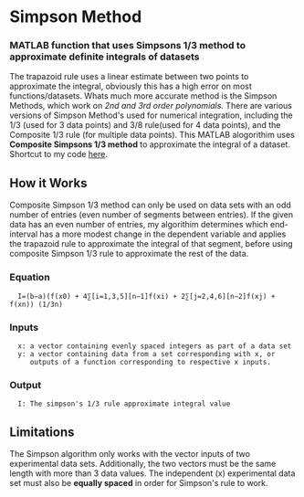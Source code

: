 Simpson Method
==================
### MATLAB function that uses Simpsons 1/3 method to approximate definite integrals of datasets

The trapazoid rule uses a linear estimate between two points to approximate the integral, obviously this has a high error on most functions/datasets. Whats much more accurate method is the Simpson Methods, which work on *2nd and 3rd order polynomials.* There are various versions of Simpson Method's used for numerical integration, including the 1/3 (used for 3 data points) and 3/8 rule(used for 4 data points), and the Composite 1/3 rule (for multiple data points). This MATLAB alogorithim uses **Composite Simpsons 1/3 method** to approximate the integral of a dataset. Shortcut to my code [here](https://github.com/bztighe/MATLAB_algorithims/blob/master/Simpson%20Approximation/Simpson.m).

How it Works
-----------------
Composite Simpson 1/3 method can only be used on data sets with an odd number of entries (even number of segments between entries). If the given data has an even number of entries, my algorithim determines which end-interval has a more modest change in the dependent variable and applies the trapazoid rule to approximate the integral of that segment, before using composite Simpson 1/3 rule to approximate the rest of the data. 

### Equation
      I=(b−a)(f(x0) + 4∑[i=1,3,5][n−1]f(xi) + 2∑[j=2,4,6][n−2]f(xj) + f(xn)) (1/3n)

### Inputs
      x: a vector containing evenly spaced integers as part of a data set
      y: a vector containing data from a set corresponding with x, or
         outputs of a function corresponding to respective x inputs.
      
### Output
      I: The simpson's 1/3 rule approximate integral value
    
## Limitations
The Simpson algorithm only works with the vector inputs of two experimental data sets. Additionally, the two vectors must be the same length with more than 3 data values. The independent (x) experimental data set must also be **equally spaced** in order for Simpson's rule to work.
